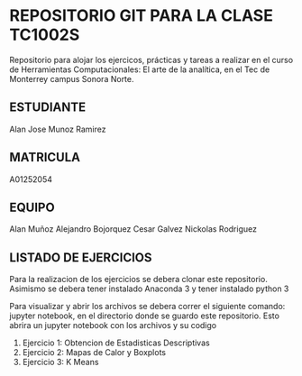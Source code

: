 # REPOSITORIO GIT PARA LA CLASE TC1002S
Repositorio para alojar los ejercicos, prácticas y tareas a realizar 
en el curso de Herramientas Computacionales: El arte de la analítica,
en el Tec de Monterrey campus Sonora Norte.
## ESTUDIANTE 
Alan Jose Munoz Ramirez

## MATRICULA
A01252054

## EQUIPO
Alan Muñoz
Alejandro Bojorquez
Cesar Galvez
Nickolas Rodriguez

## LISTADO DE EJERCICIOS
Para la realizacion de los ejercicios se debera clonar este repositorio.
Asimismo se debera tener instalado Anaconda 3 y tener instalado python 3

Para visualizar y abrir los archivos se debera correr el siguiente comando:
jupyter notebook, en el directorio donde se guardo este repositorio. Esto
abrira un jupyter notebook con los archivos y su codigo

1. Ejercicio 1: Obtencion de Estadisticas Descriptivas
2. Ejercicio 2: Mapas de Calor y Boxplots
3. Ejercicio 3: K Means


















